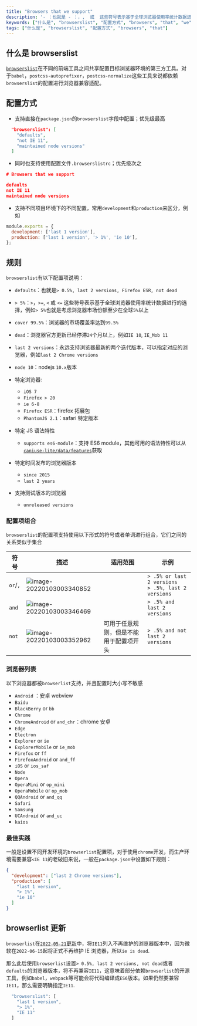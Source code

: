 ```yaml
---
title: "Browsers that we support"
description: '- ：也就是 - ：，,  或  这些符号表示基于全球浏览器使用率统计数据进行的选择，例如也就是考虑浏览器市场份额至少在全球以上 - ：浏览器的市场覆盖率达到 - ：浏览器官方更新已经停滞个月以上，例如,  - ：永远支持浏览器最新的两个迭代版本，可以指定对应的浏览器，例如 - ：nodejs 版本 - 特定浏览器:'
keywords: ["什么是", "browserslist", "配置方式", "browsers", "that", "we", "support", "规则"]
tags: ["什么是", "browserslist", "配置方式", "browsers", "that"]
---
```


## 什么是 browserslist

[`browserslist`](https://github.com/browserslist/browserslist)在不同的前端工具之间共享配置目标浏览器环境的第三方工具。对于`babel`，`postcss-autoprefixer`，`postcss-normalize`这些工具来说都依赖`browserslist`的配置进行浏览器兼容适配。

## 配置方式

- 支持直接在`package.json`的`browserslist`字段中配置；优先级最高

```json
  "browserslist": [
    "defaults",
    "not IE 11",
    "maintained node versions"
  ]
```

- 同时也支持使用配置文件`.browserslistrc`；优先级次之

```json
# Browsers that we support

defaults
not IE 11
maintained node versions
```

- 支持不同项目环境下的不同配置，常用`development`和`production`来区分，例如

```javascript
module.exports = {
  development: ['last 1 version'],
  production: ['last 1 version', '> 1%', 'ie 10'],
};
```

## 规则

`browserslist`有以下配置项说明：

- `defaults`：也就是`> 0.5%, last 2 versions, Firefox ESR, not dead`
- `> 5%`：`>`，`>=`, `<` 或 `<=` 这些符号表示基于全球浏览器使用率统计数据进行的选择，例如`> 5%`也就是考虑浏览器市场份额至少在全球`5%`以上
- `cover 99.5%`：浏览器的市场覆盖率达到`99.5%`
- `dead`：浏览器官方更新已经停滞`24`个月以上，例如`IE 10`, `IE_Mob 11`
- `last 2 versions`：永远支持浏览器最新的两个迭代版本，可以指定对应的浏览器，例如`last 2 Chrome versions`
- `node 10`：nodejs `10.x`版本
- 特定浏览器:

  - `iOS 7`
  - `Firefox > 20`
  - `ie 6-8`
  - `Firefox ESR`：firefox 拓展包
  - `PhantomJS 2.1`：safari 特定版本

- 特定 JS 语法特性

  - `supports es6-module`：支持 ES6 module，其他可用的语法特性可以从[`caniuse-lite/data/features`](https://github.com/ben-eb/caniuse-lite/tree/master/data/features)获取

- 特定时间发布的浏览器版本
  - `since 2015`
  - `last 2 years`
- 支持测试版本的浏览器
  - `unreleased versions`

### 配置项组合

`browserslist`的配置项支持使用以下形式的符号或者单词进行组合，它们之间的关系类似于集合

| 符号     | 描述                                                         | 适用范围                               | 示例                                                     |
| -------- | ------------------------------------------------------------ | -------------------------------------- | -------------------------------------------------------- |
| `or`/`,` | ![image-20220103003340852](../../../public/images/image-20220103003340852.png) |                                        | `> .5% or last 2 versions`<br />`> .5%, last 2 versions` |
| `and`    | ![image-20220103003346469](../../../public/images/image-20220103003346469.png) |                                        | `> .5% and last 2 versions`                              |
| `not`    | ![image-20220103003352962](../../../public/images/image-20220103003352962.png) | 可用于任意规则，但是不能用于配置项开头 | `> .5% and not last 2 versions`                          |

### 浏览器列表

以下浏览器都被`browserlist`支持，并且配置时大小写不敏感

- `Android` ：安卓 webview
- `Baidu`
- `BlackBerry` or `bb`
- `Chrome`
- `ChromeAndroid` or `and_chr`：chrome 安卓
- `Edge`
- `Electron`
- `Explorer` or `ie`
- `ExplorerMobile` or `ie_mob`
- `Firefox` or `ff`
- `FirefoxAndroid` or `and_ff`
- `iOS` or `ios_saf`
- `Node`
- `Opera`
- `OperaMini` or `op_mini`
- `OperaMobile` or `op_mob`
- `QQAndroid` or `and_qq`
- `Safari`
- `Samsung`
- `UCAndroid` or `and_uc`
- `kaios`

### 最佳实践

一般是设置不同开发环境的`browserlist`配置项，对于使用`chrome`开发，而生产环境需要兼容`<IE 11`的老破旧来说，一般在`package.json`中设置如下规则：

```json
{
  "development": ["last 2 Chrome versions"],
  "production": [
   	"last 1 version",
    "> 1%",
    "ie 10"
  ]
}
```
## browserlist 更新

`browserlist`在[`2022-05-21`更新](https://github.com/browserslist/browserslist/commit/37a3847e81a4dccc93b3af2d781e51c04a54224d)中，将`IE11`列入不再维护的浏览器版本中，因为微软在`2022-06-15`起将正式不再维护 IE 浏览器，所以`ie is dead`.

那么此后使用`browserlist`设置`> 0.5%, last 2 versions, not dead`或者`defaults`的浏览器版本，将不再兼容`IE11`，这意味着部分依赖`browserlist`的开源工具，例如`babel`，`webpack`等可能会将代码编译成`ES6`版本。如果仍然要兼容`IE11`，那么需要明确指定`IE11`.

```js
  "browserslist": [
    "last 1 version",
    "> 1%",
    "IE 11"
  ]
```


